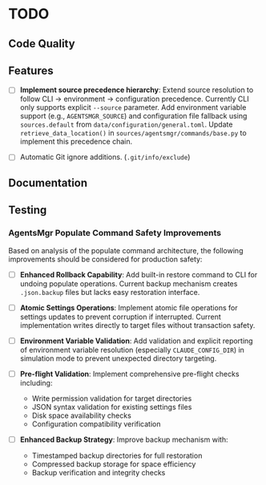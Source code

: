 # TODO

## Code Quality

## Features

- [ ] **Implement source precedence hierarchy**: Extend source resolution to follow CLI → environment → configuration precedence. Currently CLI only supports explicit `--source` parameter. Add environment variable support (e.g., `AGENTSMGR_SOURCE`) and configuration file fallback using `sources.default` from `data/configuration/general.toml`. Update `retrieve_data_location()` in `sources/agentsmgr/commands/base.py` to implement this precedence chain.

- [ ] Automatic Git ignore additions. (`.git/info/exclude`)

## Documentation

## Testing

### AgentsMgr Populate Command Safety Improvements

Based on analysis of the populate command architecture, the following improvements should be considered for production safety:

- [ ] **Enhanced Rollback Capability**: Add built-in restore command to CLI for undoing populate operations. Current backup mechanism creates `.json.backup` files but lacks easy restoration interface.

- [ ] **Atomic Settings Operations**: Implement atomic file operations for settings updates to prevent corruption if interrupted. Current implementation writes directly to target files without transaction safety.

- [ ] **Environment Variable Validation**: Add validation and explicit reporting of environment variable resolution (especially `CLAUDE_CONFIG_DIR`) in simulation mode to prevent unexpected directory targeting.

- [ ] **Pre-flight Validation**: Implement comprehensive pre-flight checks including:
  - Write permission validation for target directories
  - JSON syntax validation for existing settings files
  - Disk space availability checks
  - Configuration compatibility verification

- [ ] **Enhanced Backup Strategy**: Improve backup mechanism with:
  - Timestamped backup directories for full restoration
  - Compressed backup storage for space efficiency
  - Backup verification and integrity checks
